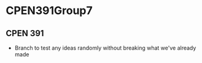 # CPEN391Group7
## CPEN 391

- Branch to test any ideas randomly without breaking what we've already made